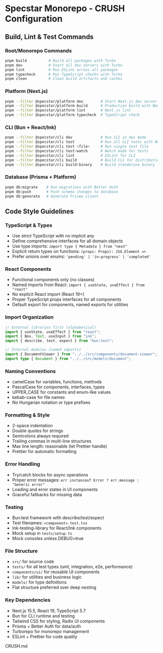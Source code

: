 # Specstar Monorepo - CRUSH Configuration

## Build, Lint & Test Commands

### Root/Monorepo Commands
```bash
pnpm build          # Build all packages with Turbo
pnpm dev            # Start all dev servers with Turbo
pnpm lint           # Run ESLint across all packages
pnpm typecheck      # Run TypeScript checks with Turbo
pnpm clean          # Clean build artifacts and caches
```

### Platform (Next.js)
```bash
pnpm --filter @specstar/platform dev        # Start Next.js dev server with --turbo
pnpm --filter @specstar/platform build      # Production build with Next.js
pnpm --filter @specstar/platform lint       # Next.js lint
pnpm --filter @specstar/platform typecheck  # TypeScript check
```

### CLI (Bun + React/Ink)
```bash
pnpm --filter @specstar/cli dev             # Run CLI in dev mode
pnpm --filter @specstar/cli test            # Run all CLI tests with Bun:test
pnpm --filter @specstar/cli test <file>     # Run single test file
pnpm --filter @specstar/cli test:watch      # Watch mode for tests
pnpm --filter @specstar/cli lint            # ESLint for CLI
pnpm --filter @specstar/cli build           # Build CLI for distribution
pnpm --filter @specstar/cli build:binary    # Build standalone binary
```

### Database (Prisma + Platform)
```bash
pnpm db:migrate    # Run migrations with Better Auth
pnpm db:push       # Push schema changes to database
pnpm db:generate   # Generate Prisma client
```

## Code Style Guidelines

### TypeScript & Types
- Use strict TypeScript with no implicit any
- Define comprehensive interfaces for all domain objects
- Use type imports: `import type { Metadata } from "next"`
- Explicit return types on functions: `(props: Props): JSX.Element =>`
- Prefer unions over enums: `'pending' | 'in-progress' | 'completed'`

### React Components
- Functional components only (no classes)
- Named imports from React: `import { useState, useEffect } from "react"`
- No explicit React import (React 19+)
- Proper TypeScript props interfaces for all components
- Default export for components, named exports for utilities

### Import Organization
```typescript
// External libraries first (alphabetical)
import { useState, useEffect } from "react";
import { Box, Text, useInput } from "ink";
import { describe, test, expect } from "bun:test";

// Internal modules (named imports)
import { DocumentViewer } from "../../src/components/document-viewer";
import type { Document } from "../../src/models/document";
```

### Naming Conventions
- camelCase for variables, functions, methods
- PascalCase for components, interfaces, types
- UPPER_CASE for constants and enum-like values
- kebab-case for file names
- No Hungarian notation or type prefixes

### Formatting & Style
- 2-space indentation
- Double quotes for strings
- Semicolons always required
- Trailing commas in multi-line structures
- Max line length: reasonable (let Prettier handle)
- Prettier for automatic formatting

### Error Handling
- Try/catch blocks for async operations
- Proper error messages: `err instanceof Error ? err.message : "Generic error"`
- Loading and error states in UI components
- Graceful fallbacks for missing data

### Testing
- Bun:test framework with describe/test/expect
- Test filenames: `<component>.test.tsx`
- Ink-testing-library for React/Ink components
- Mock setup in `tests/setup.ts`
- Mock consoles unless DEBUG=true

### File Structure
- `src/` for source code
- `tests/` for all test types (unit, integration, e2e, performance)
- `components/ui/` for reusable UI components
- `lib/` for utilities and business logic
- `models/` for type definitions
- Flat structure preferred over deep nesting

### Key Dependencies
- Next.js 15.5, React 19, TypeScript 5.7
- Bun for CLI runtime and testing
- Tailwind CSS for styling, Radix UI components
- Prisma + Better Auth for data/auth
- Turborepo for monorepo management
- ESLint + Prettier for code quality
</content>
<parameter name="file_path">CRUSH.md
